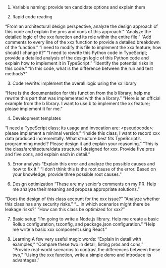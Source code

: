 1. Variable naming: provide ten candidate options and explain them

2. Rapid code reading

“From an architectural design perspective, analyze the design approach of this code and explain the pros and cons of this approach.”
“Analyze the detailed logic of the xxx function and its role within the entire file.”
“Add comments to every line of the xxx function to provide a detailed breakdown of the function.”
“I need to modify this file to implement the xxx feature; how should I change it?”
“I need to rewrite this Python code in TypeScript; provide a detailed analysis of the design logic of this Python code and explain how to implement it in TypeScript.”
“Identify the potential risks in this code.”
“In this code, what is the difference between the run and test methods?”

3. Code rewrite: implement the overall logic using the xx library

“Here is the documentation for this function from the b library; help me rewrite this part that was implemented with the a library.”
“Here is an official example from the b library. I want to use b to implement the xx feature; please implement it for me.”

4. Development templates

“I need a TypeScript class; its usage and invocation are: \<pseudocode\>; please implement a minimal version.”
“Inside this class, I want to record xxx data produced incrementally. What structure best fits TypeScript’s programming model? Please design it and explain your reasoning.”
“This is the class/architecture/data structure I designed for xxx. Provide five pros and five cons, and explain each in detail.”

5. Error analysis
   “Explain this error and analyze the possible causes and how to fix it.”
   “I don’t think this is the root cause of the error. Based on your knowledge, provide three possible root causes.”

6. Design optimization
   “These are my senior’s comments on my PR. Help me analyze their meaning and propose appropriate solutions.”

“Does the design of this class account for the xxx issue?”
“Analyze whether this class has any security risks.”
“… in which scenarios might there be leakage risks?”
“How can this class be optimized for xxx?”

7. Basic setup
   “I’m going to write a Node.js library. Help me create a basic Rollup configuration, tsconfig, and package.json configuration.” “Help me write a basic xxx component using React.”

8. Learning
   A few very useful magic words: “Explain in detail with examples,” “Compare these two in detail, listing pros and cons,” “Provide real-world scenarios to contrast the differences between these two,” “Using the xxx function, write a simple demo and introduce its advantages.”
<!-- SOURCE_MD5:8dca4e34e52dc5d5016064d4cc55aabb-->
